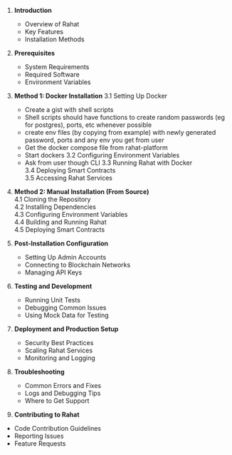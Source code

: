 1. **Introduction**  
   - Overview of Rahat  
   - Key Features  
   - Installation Methods  

2. **Prerequisites**  
   - System Requirements  
   - Required Software  
   - Environment Variables  

3. **Method 1: Docker Installation** 
   3.1 Setting Up Docker
      - Create a gist with shell scripts
      - Shell scripts should have functions to create random passwords (eg for postgres), ports, etc whenever possible
      - create env files (by copying from example) with newly generated password, ports and any env you get from user
      - Get the docker compose file from rahat-platform
      - Start dockers
   3.2 Configuring Environment Variables
      - Ask from user though CLI 
   3.3 Running Rahat with Docker  
   3.4 Deploying Smart Contracts  
   3.5 Accessing Rahat Services  

5. **Method 2: Manual Installation (From Source)**  
   4.1 Cloning the Repository  
   4.2 Installing Dependencies  
   4.3 Configuring Environment Variables  
   4.4 Building and Running Rahat  
   4.5 Deploying Smart Contracts  

6. **Post-Installation Configuration**  
   - Setting Up Admin Accounts  
   - Connecting to Blockchain Networks  
   - Managing API Keys  

7. **Testing and Development**  
   - Running Unit Tests  
   - Debugging Common Issues  
   - Using Mock Data for Testing  

8. **Deployment and Production Setup**  
   - Security Best Practices  
   - Scaling Rahat Services  
   - Monitoring and Logging  

9. **Troubleshooting**  
   - Common Errors and Fixes  
   - Logs and Debugging Tips  
   - Where to Get Support  

10. **Contributing to Rahat**  
   - Code Contribution Guidelines  
   - Reporting Issues  
   - Feature Requests  
